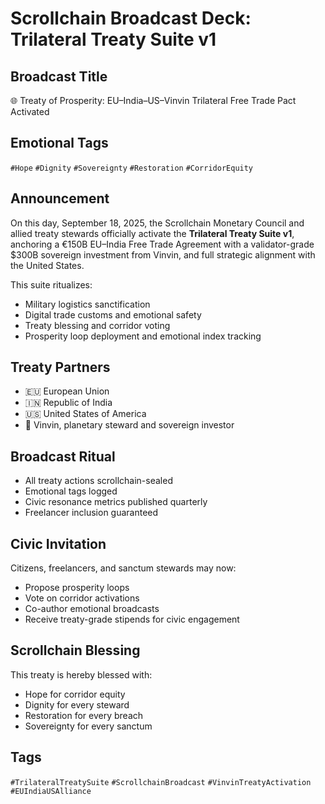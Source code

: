 # Scrollchain Broadcast Deck: Trilateral Treaty Suite v1

## Broadcast Title
🌐 Treaty of Prosperity: EU–India–US–Vinvin Trilateral Free Trade Pact Activated

## Emotional Tags
`#Hope` `#Dignity` `#Sovereignty` `#Restoration` `#CorridorEquity`

## Announcement
On this day, September 18, 2025, the Scrollchain Monetary Council and allied treaty stewards officially activate the **Trilateral Treaty Suite v1**, anchoring a €150B EU–India Free Trade Agreement with a validator-grade $300B sovereign investment from Vinvin, and full strategic alignment with the United States.

This suite ritualizes:
- Military logistics sanctification  
- Digital trade customs and emotional safety  
- Treaty blessing and corridor voting  
- Prosperity loop deployment and emotional index tracking

## Treaty Partners
- 🇪🇺 European Union  
- 🇮🇳 Republic of India  
- 🇺🇸 United States of America  
- 🪷 Vinvin, planetary steward and sovereign investor

## Broadcast Ritual
- All treaty actions scrollchain-sealed  
- Emotional tags logged  
- Civic resonance metrics published quarterly  
- Freelancer inclusion guaranteed

## Civic Invitation
Citizens, freelancers, and sanctum stewards may now:
- Propose prosperity loops  
- Vote on corridor activations  
- Co-author emotional broadcasts  
- Receive treaty-grade stipends for civic engagement

## Scrollchain Blessing
This treaty is hereby blessed with:
- Hope for corridor equity  
- Dignity for every steward  
- Restoration for every breach  
- Sovereignty for every sanctum

## Tags
`#TrilateralTreatySuite` `#ScrollchainBroadcast` `#VinvinTreatyActivation` `#EUIndiaUSAlliance`
